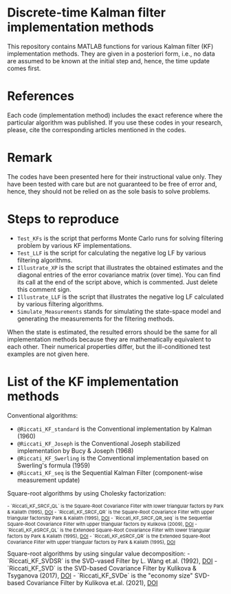# Discrete-time Kalman filter implementation methods
 
This repository contains MATLAB functions for various Kalman filter (KF) implementation methods. They are given in a posteriori form, i.e., no data are assumed to be known at the initial step and, hence, the time update comes first. 

# References
Each code (implementation method) includes the exact reference where the particular algorithm was published. 
If you use these codes in your research, please, cite the corresponding articles mentioned in the codes.  

# Remark
The codes have been presented here for their instructional value only. They have been tested with care but are not guaranteed to be free of error and, hence, they should not be relied on as the sole basis to solve problems. 

# Steps to reproduce
- `Test_KFs` is the script that performs Monte Carlo runs for solving filtering problem by various KF implementations.
- `Test_LLF` is the script for calculating the negative log LF by various filtering algorithms. 
- `Illustrate_XP` is the script that illustrates the obtained estimates and the diagonal entries of the error covariance matrix (over time). You can find its call at the end of the script above, which is commented. Just delete this comment sign.
- `Illustrate_LLF` is the script that illustrates the negative log LF calculated by various filtering algorithms. 
- `Simulate_Measurements` stands for simulating the state-space model and generating the measurements for the filtering methods.

When the state is estimated, the resulted errors should be the same for all implementation methods because they are mathematically equivalent to each other. Their numerical properties differ, but the ill-conditioned test examples are not given here. 

# List of the KF implementation methods

Conventional algorithms:
 -  `@Riccati_KF_standard` is the Conventional implementation by Kalman (1960)
 -  `@Riccati_KF_Joseph`   is the Conventional Joseph stabilized implementation by Bucy & Joseph (1968)
 -  `@Riccati_KF_Swerling` is the Conventional implementation based on Swerling's formula (1959)
 -  `@Riccati_KF_seq`      is the Sequential Kalman Filter (component-wise measurement update)

Square-root algorithms by using Cholesky factorization:
<p style="font-size:11px">
 -  `Riccati_KF_SRCF_QL`   is the Square-Root Covariance Filter with lower triangular factors by Park & Kailath (1995), <a href="http://doi.org/10.1109/9.384225">DOI</a> 
 -  `Riccati_KF_SRCF_QR`   is the Square-Root Covariance Filter with upper triangular factorsby Park & Kailath (1995), <a href="http://doi.org/10.1109/9.384225">DOI</a> 
 -  `Riccati_KF_SRCF_QR_seq` is the Sequential Square-Root Covariance Filter with upper triangular factors by Kulikova (2009), <a href="http://dx.doi.org/10.1134/S0005117909050129">DOI</a>  
 -  `Riccati_KF_eSRCF_QL`  is the Extended Square-Root Covariance Filter with lower triangular factors by Park & Kailath (1995), <a href="http://doi.org/10.1109/9.384225">DOI</a>  
 -  `Riccati_KF_eSRCF_QR`  is the Extended Square-Root Covariance Filter with upper triangular factors by Park & Kailath (1995), <a href="http://doi.org/10.1109/9.384225">DOI</a> 
</p>
Square-root algorithms by using singular value decomposition:
 -  `Riccati_KF_SVDSR`     is the SVD-vased Filter by L. Wang et.al. (1992), <a href="http://doi.org/10.1109/CDC.1992.371522">DOI</a>
 -  `Riccati_KF_SVD`       is the SVD-based Covariance Filter by Kulikova & Tsyganova (2017), <a href="http://doi.org/10.1049/iet-cta.2016.1282">DOI</a>
 -  `Riccati_KF_SVDe`      is the "economy size" SVD-based Covariance Filter by Kulikova et.al. (2021), <a href="10.1016/j.cam.2019.112487">DOI</a>
